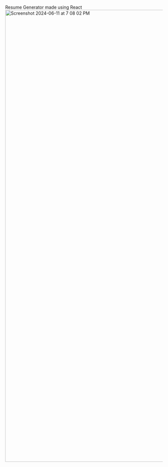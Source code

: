 Resume Generator made using React
<img width="1440" alt="Screenshot 2024-06-11 at 7 08 02 PM" src="https://github.com/n34k/cv-app/assets/109991419/e587c51d-4320-451a-bbd6-1830434f6a78">

